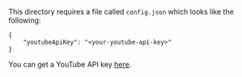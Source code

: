 This directory requires a file called `config.json` which looks like the
following:

```
{
    "youtubeApiKey": "<your-youtube-api-key>"
}
```

You can get a YouTube API key [here](https://console.developers.google.com/apis/dashboard).
